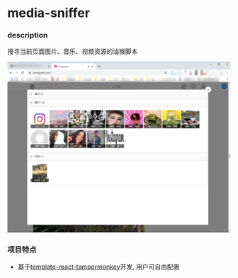 # media-sniffer

### description
搜寻当前页面图片、音乐、视频资源的油猴脚本    

![脚本截图](./dist/static/assets/screenshot-1.png)

### 项目特点
- 基于[template-react-tampermonkey](https://github.com/xiaomingTang/template-react-tampermonkey)开发, 用户可自由配置
